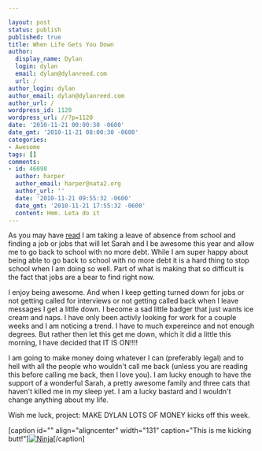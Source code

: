 ```yaml
---

layout: post
status: publish
published: true
title: When Life Gets You Down
author:
  display_name: Dylan
  login: dylan
  email: dylan@dylanreed.com
  url: /
author_login: dylan
author_email: dylan@dylanreed.com
author_url: /
wordpress_id: 1120
wordpress_url: //?p=1120
date: '2010-11-21 00:00:30 -0600'
date_gmt: '2010-11-21 08:00:30 -0600'
categories:
- Awesome
tags: []
comments:
- id: 46098
  author: harper
  author_email: harper@nata2.org
  author_url: ''
  date: '2010-11-21 09:55:32 -0600'
  date_gmt: '2010-11-21 17:55:32 -0600'
  content: Hmm. Leta do it
---
```


As you may have [read][1] I am taking a leave of absence from school and finding a job or jobs that will let Sarah and I be awesome this year and allow me to go back to school with no more debt. While I am super happy about being able to go back to school with no more debt it is a hard thing to stop school when I am doing so well. Part of what is making that so difficult is the fact that jobs are a bear to find right now.

   [1]: /2010/11/09/at-times-i-wish-i-had-a-teleporter/

I enjoy being awesome. And when I keep getting turned down for jobs or not getting called for interviews or not getting called back when I leave messages I get a little down. I become a sad little badger that just wants ice cream and naps. I have only been activly looking for work for a couple weeks and I am noticing a trend. I have to much expereince and not enough degrees. But rather then let this get me down, which it did a little this morning, I have decided that IT IS ON!!!!

I am going to make money doing whatever I can (preferably legal) and to hell with all the people who wouldn't call me back (unless you are reading this before calling me back, then I love you).  I am lucky enough to have the support of a wonderful Sarah, a pretty awesome family and three cats that haven't killed me in my sleep yet. I am a lucky bastard and I wouldn't change anything about my life.

Wish me luck, project: MAKE DYLAN LOTS OF MONEY kicks off this week.

[caption id="" align="aligncenter" width="131" caption="This is me kicking butt!"][![][2]][3][/caption]

   [2]: http://farm6.static.flickr.com/5042/5193809882_f02dbb0b96_m.jpg (Ninja)
   [3]: http://farm6.static.flickr.com/5042/5193809882_f02dbb0b96_m.jpg

